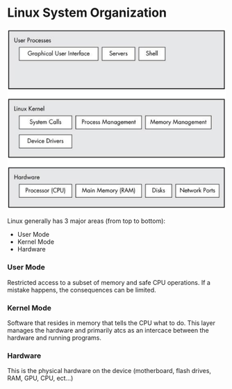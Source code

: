 # Linux System Organization

![image](images/Linux_System_Organization.png)

Linux generally has 3 major areas (from top to bottom):

* User Mode
* Kernel Mode
* Hardware

### User Mode
Restricted access to a subset of memory and safe CPU operations. If a mistake happens, the consequences can be limited.

### Kernel Mode
Software that resides in memory that tells the CPU what to do. This layer manages the hardware and primarily atcs as an intercace between the hardware and running programs.

### Hardware
This is the physical hardware on the device (motherboard, flash drives, RAM, GPU, CPU, ect...)